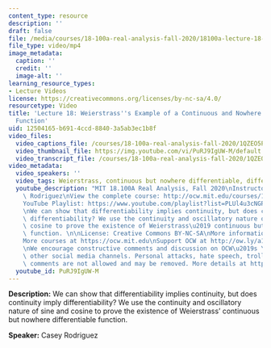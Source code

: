 ```yaml
---
content_type: resource
description: ''
draft: false
file: /media/courses/18-100a-real-analysis-fall-2020/18100a-lecture-18-multicam_360p_16_9.mp4
file_type: video/mp4
image_metadata:
  caption: ''
  credit: ''
  image-alt: ''
learning_resource_types:
- Lecture Videos
license: https://creativecommons.org/licenses/by-nc-sa/4.0/
resourcetype: Video
title: 'Lecture 18: Weierstrass''s Example of a Continuous and Nowhere Differentiable
  Function'
uid: 12504165-b691-4ccd-8840-3a5ab3ec1b8f
video_files:
  video_captions_file: /courses/18-100a-real-analysis-fall-2020/1QZEO5PtMCq4uCozEmygto_ISF63mjfJo_transcript.webvtt
  video_thumbnail_file: https://img.youtube.com/vi/PuRJ9IgUW-M/default.jpg
  video_transcript_file: /courses/18-100a-real-analysis-fall-2020/1QZEO5PtMCq4uCozEmygto_ISF63mjfJo_transcript.pdf
video_metadata:
  video_speakers: ''
  video_tags: Weierstrass, continuous but nowhere differentiable, differentiability
  youtube_description: "MIT 18.100A Real Analysis, Fall 2020\nInstructor: Dr. Casey\
    \ Rodriguez\nView the complete course: http://ocw.mit.edu/courses/18-100a-real-analysis-fall-2020/\n\
    YouTube Playlist: https://www.youtube.com/playlist?list=PLUl4u3cNGP61O7HkcF7UImpM0cR_L2gSw\n\
    \nWe can show that differentiability implies continuity, but does continuity imply\
    \ differentiability? We use the continuity and oscillatory nature of sine and\
    \ cosine to prove the existence of Weierstrass\u2019 continuous but nowhere differentiable\
    \ function. \n\nLicense: Creative Commons BY-NC-SA\nMore information at https://ocw.mit.edu/terms\n\
    More courses at https://ocw.mit.edu\nSupport OCW at http://ow.ly/a1If50zVRlQ\n\
    \nWe encourage constructive comments and discussion on OCW\u2019s YouTube and\
    \ other social media channels. Personal attacks, hate speech, trolling, and inappropriate\
    \ comments are not allowed and may be removed. More details at https://ocw.mit.edu/comments."
  youtube_id: PuRJ9IgUW-M
---
```

**Description:** We can show that differentiability implies continuity, but does continuity imply differentiability? We use the continuity and oscillatory nature of sine and cosine to prove the existence of Weierstrass’ continuous but nowhere differentiable function.

**Speaker:** Casey Rodriguez